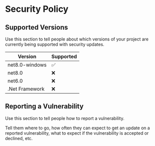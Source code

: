 # Security Policy

## Supported Versions

Use this section to tell people about which versions of your project are
currently being supported with security updates.

| Version          | Supported          |
| ---------------- | ------------------ |
| net8.0-windows   | :white_check_mark: |
| net8.0           | :x:                |
| net6.0           | :x:                |
| .Net Framework   | :x:                |

## Reporting a Vulnerability

Use this section to tell people how to report a vulnerability.

Tell them where to go, how often they can expect to get an update on a
reported vulnerability, what to expect if the vulnerability is accepted or
declined, etc.
